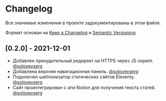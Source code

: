 # Changelog
Все значимые изменения в проекте задокументированы в этом файле.

Формат основан на [Keep a Changelog](https://keepachangelog.com/en/1.0.0/) и [Semantic Versioning](https://semver.org/spec/v2.0.0.html).

## [0.2.0] - 2021-12-01

- Добавлен принудительный редирект на HTTPS через JS скрипт. [@solovevserg](https://github.com/solovevserg)
- Добавлена верхняя навигационная панель. [@solovevserg](https://github.com/solovevserg)
- Подключен шаблонизатор статических сайтов Eleventy. [@solovevserg](https://github.com/solovevserg)
- Сайт проинтегрирован с апи Notion для получения текста статей. [@solovevserg](https://github.com/solovevserg)


